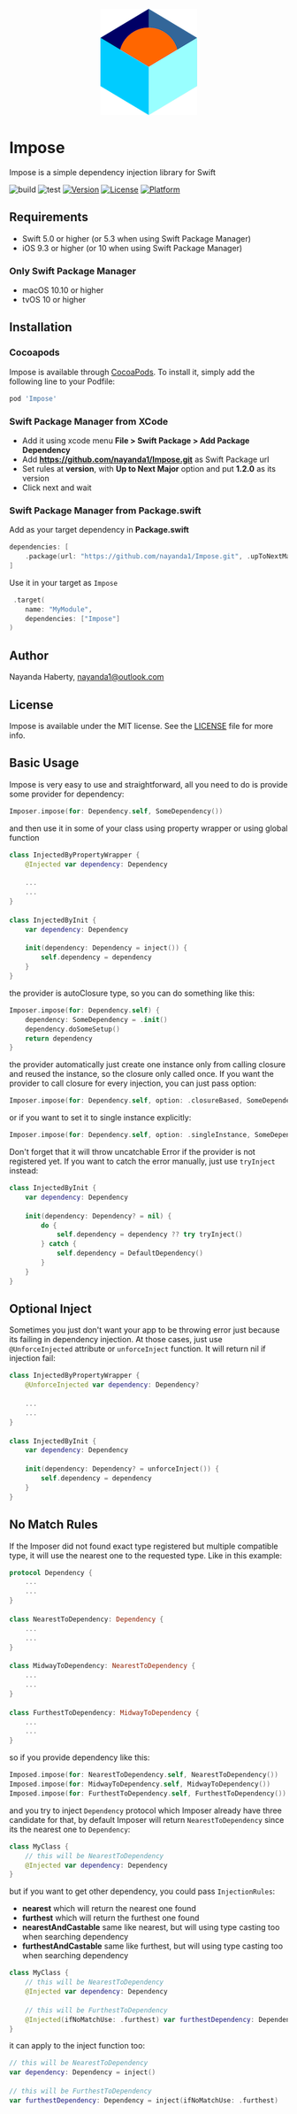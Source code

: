 <p align="center">
  <img width="175" height="192" src="Impose.png"/>
</p>

# Impose

Impose is a simple dependency injection library for Swift

![build](https://github.com/nayanda1/Impose/workflows/build/badge.svg)
![test](https://github.com/nayanda1/Impose/workflows/test/badge.svg)
[![Version](https://img.shields.io/cocoapods/v/Impose.svg?style=flat)](https://cocoapods.org/pods/Impose)
[![License](https://img.shields.io/cocoapods/l/Impose.svg?style=flat)](https://cocoapods.org/pods/Impose)
[![Platform](https://img.shields.io/cocoapods/p/Impose.svg?style=flat)](https://cocoapods.org/pods/Impose)

## Requirements

- Swift 5.0 or higher (or 5.3 when using Swift Package Manager)
- iOS 9.3 or higher (or 10 when using Swift Package Manager)

### Only Swift Package Manager

- macOS 10.10 or higher
- tvOS 10 or higher

## Installation

### Cocoapods

Impose is available through [CocoaPods](https://cocoapods.org). To install it, simply add the following line to your Podfile:

```ruby
pod 'Impose'
```

### Swift Package Manager from XCode

- Add it using xcode menu **File > Swift Package > Add Package Dependency**
- Add **https://github.com/nayanda1/Impose.git** as Swift Package url
- Set rules at **version**, with **Up to Next Major** option and put **1.2.0** as its version
- Click next and wait

### Swift Package Manager from Package.swift

Add as your target dependency in **Package.swift**

```swift
dependencies: [
    .package(url: "https://github.com/nayanda1/Impose.git", .upToNextMajor(from: "1.2.3"))
]
```

Use it in your target as `Impose`

```swift
 .target(
    name: "MyModule",
    dependencies: ["Impose"]
)
```

## Author

Nayanda Haberty, nayanda1@outlook.com

## License

Impose is available under the MIT license. See the [LICENSE](LICENSE) file for more info.

## Basic Usage

Impose is very easy to use and straightforward, all you need to do is provide some provider for dependency:

```swift
Imposer.impose(for: Dependency.self, SomeDependency())
```

and then use it in some of your class using property wrapper or using global function

```swift
class InjectedByPropertyWrapper {
    @Injected var dependency: Dependency
    
    ...
    ...
}

class InjectedByInit {
    var dependency: Dependency
    
    init(dependency: Dependency = inject()) {
        self.dependency = dependency
    }
}
```

the provider is autoClosure type, so you can do something like this:

```swift
Imposer.impose(for: Dependency.self) {
    dependency: SomeDependency = .init()
    dependency.doSomeSetup()
    return dependency
}
```

the provider automatically just create one instance only from calling closure and reused the instance, so the closure only called once. If you want the provider to call closure for every injection, you can just pass option:

```swift
Imposer.impose(for: Dependency.self, option: .closureBased, SomeDependency())
```

or if you want to set it to single instance explicitly:

```swift
Imposer.impose(for: Dependency.self, option: .singleInstance, SomeDependency())
```

Don't forget that it will throw uncatchable Error if the provider is not registered yet. If you want to catch the error manually, just use `tryInject` instead:

```swift
class InjectedByInit {
    var dependency: Dependency
    
    init(dependency: Dependency? = nil) {
        do {
            self.dependency = dependency ?? try tryInject()
        } catch {
            self.dependency = DefaultDependency()
        }
    }
}
```

## Optional Inject

Sometimes you just don't want your app to be throwing error just because its failing in dependency injection. At those cases, just use `@UnforceInjected` attribute or `unforceInject` function. It will return nil if injection fail:

```swift
class InjectedByPropertyWrapper {
    @UnforceInjected var dependency: Dependency?
    
    ...
    ...
}

class InjectedByInit {
    var dependency: Dependency
    
    init(dependency: Dependency? = unforceInject()) {
        self.dependency = dependency
    }
}
```

## No Match Rules

If the Imposer did not found exact type registered but multiple compatible type, it will use the nearest one to the requested type. Like in this example:

```swift
protocol Dependency {
    ...
    ...
}

class NearestToDependency: Dependency {
    ...
    ...
}

class MidwayToDependency: NearestToDependency {
    ...
    ...
}

class FurthestToDependency: MidwayToDependency {
    ...
    ...
}
```

so if you provide dependency like this:

```swift
Imposed.impose(for: NearestToDependency.self, NearestToDependency())
Imposed.impose(for: MidwayToDependency.self, MidwayToDependency())
Imposed.impose(for: FurthestToDependency.self, FurthestToDependency())
```

and you try to inject `Dependency` protocol which Imposer already have three candidate for that, by default Imposer will return `NearestToDependency` since its the nearest one to `Dependency`:

```swift
class MyClass {
    // this will be NearestToDependency
    @Injected var dependency: Dependency
}
```

but if you want to get other dependency, you could pass `InjectionRules`:
- **nearest** which will return the nearest one found
- **furthest** which will return the furthest one found
- **nearestAndCastable** same like nearest, but will using type casting too when searching dependency
- **furthestAndCastable** same like furthest, but will using type casting too when searching dependency


```swift
class MyClass {
    // this will be NearestToDependency
    @Injected var dependency: Dependency
    
    // this will be FurthestToDependency
    @Injected(ifNoMatchUse: .furthest) var furthestDependency: Dependency
}
```

it can apply to the inject function too:

```swift
// this will be NearestToDependency
var dependency: Dependency = inject()

// this will be FurthestToDependency
var furthestDependency: Dependency = inject(ifNoMatchUse: .furthest)
```
